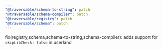 ```yaml
---
"@traversable/schema-to-string": patch
"@traversable/schema-compiler": patch
"@traversable/registry": patch
"@traversable/schema": patch
---
```


fix(registry,schema,schema-to-string,schema-compiler): adds support for `skipLibCheck: false` in userland
